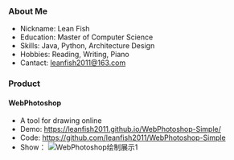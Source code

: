 ### About Me

- Nickname: Lean Fish
- Education: Master of Computer Science
- Skills: Java, Python, Architecture Design
- Hobbies: Reading, Writing, Piano
- Cantact: leanfish2011@163.com

### Product
#### WebPhotoshop
- A tool for drawing online
- Demo: <https://leanfish2011.github.io/WebPhotoshop-Simple/>
- Code: <https://github.com/leanfish2011/WebPhotoshop-Simple>
- Show：
![WebPhotoshop绘制展示1](https://raw.githubusercontent.com/leanfish2011/WebPhotoshop-Simple/master/Images/1.png)
